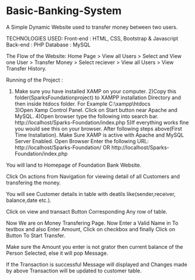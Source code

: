 # Basic-Banking-System

A Simple Dynamic Website used to transfer money between two users.


TECHNOLOGIES USED:
Front-end : HTML, CSS, Bootstrap & Javascript
Back-end : PHP
Database : MySQL

The Flow of the Website:
Home Page > View all Users > Select and View one User > Transfer Money > Select reciever > View all Users > View Transfer History.

Running of the Project :
1) Make sure you have installed XAMP on your computer.
2)Copy this folder(SparksFoundationproject) to XAMPP installation Directory and then inside htdocs folder.
For Example
C:\xampp\htdocs\
3)Open Xamp Control Panel. Click on Start button near Apache and MySQL.
4)Open browser type the following into search bar.
http://localhost/Sparks-Foundation/index.php
5)If everything works fine you would see this on your browser.
After following steps above(First Time Installation).
Make Sure XAMP is active with Apache and MySQL Server Enabled.
Open Browser Enter the following URL:
http://localhost/Sparks-Foundation/
                                               OR
http://localhost/Sparks-Foundation/index.php


You will land to Homepage of Foundation Bank Website.

Click On actions from Navigation for viewing detail of all Customers and transfering the money.

You will see Customer details in table with deatils like(sender,receiver, balance,date etc.).

Click on view and transact  Button Corresponding Any row of table.

Now We are on Money Transfering Page. Now Enter a Valid Name in To textbox and also Enter Amount, Click on checkbox and finally Click on  Button To Start Transfer.

Make sure the Amount you enter is not grator then current balance of the Person Selected, else it will pop Message.

If the Transaction is successful Message will displayed and Changes made by above Transaction will be updated to customer table.


